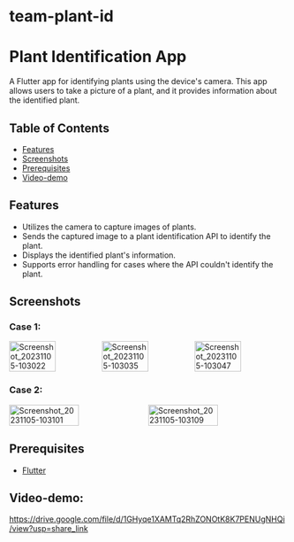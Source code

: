 # team-plant-id
# Plant Identification App

A Flutter app for identifying plants using the device's camera. This app allows users to take a picture of a plant, and it provides information about the identified plant.

## Table of Contents

- [Features](#features)
- [Screenshots](#screenshots)
- [Prerequisites](#prerequisites)
- [Video-demo](#Video-demo)

## Features

- Utilizes the camera to capture images of plants.
- Sends the captured image to a plant identification API to identify the plant.
- Displays the identified plant's information.
- Supports error handling for cases where the API couldn't identify the plant.

## Screenshots

### Case 1:

<div style="display: flex; flex-direction: row;">
  <img src="https://github.com/Jai0401/team-plant-id/assets/112328542/3e6bca0a-a05f-4db5-98f4-78c5c0bedb49" alt="Screenshot_20231105-103022" style="width: 50%; height: 50%;">
  <img src="https://github.com/Jai0401/team-plant-id/assets/112328542/291c7a93-2423-4a46-9b7d-161ef59fc4bb" alt="Screenshot_20231105-103035" style="width: 50%; height: 50%;">
  <img src="https://github.com/Jai0401/team-plant-id/assets/112328542/a5490615-7d9f-41d2-a62a-75c522c3198f" alt="Screenshot_20231105-103047" style="width: 50%; height: 50%;">
</div>

### Case 2:

<div style="display: flex; flex-direction: row;">
  <img src="https://github.com/Jai0401/team-plant-id/assets/112328542/22816663-d03f-4e8e-9c6f-69ebc5335fb1" alt="Screenshot_20231105-103101" style="width: 50%; height: 50%;">
  <img src="https://github.com/Jai0401/team-plant-id/assets/112328542/1351e274-ad9d-4840-93f5-128660e2bf6e" alt="Screenshot_20231105-103109" style="width: 50%; height: 50%;">
</div>




## Prerequisites

- [Flutter](https://flutter.dev/docs/get-started/install)

## Video-demo:
https://drive.google.com/file/d/1GHyqe1XAMTq2RhZONOtK8K7PENUgNHQi/view?usp=share_link
